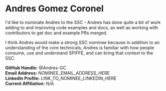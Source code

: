 #  Andres Gomez Coronel

I'd like to nominate Andres to the SSC - Andres has done quite a bit of work adding to and improving code examples 
and docs, as well as working with contributors to get doc and example PRs merged.

I think Andres would make a strong SSC nominee because in addition to an understanding of the core technicals, 
Andres is familiar with how people consume, use and understand SPIFFE, and can bring that context to the SSC.

**GitHub Handle:** @Andres-GC   
**Email Address:** NOMINEE\_EMAIL\_ADDRESS\_HERE  
**LinkedIn Profile:** LINK\_TO\_NOMINEE\_LINKEDIN\_HERE  
**Current Affiliation:** N/A  
